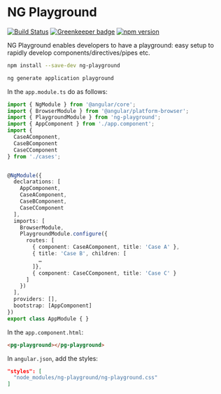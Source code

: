 # NG Playground

[![Build Status](https://travis-ci.org/kevinmerckx/ng-playground.svg?branch=develop)](https://travis-ci.org/kevinmerckx/ng-playground)
[![Greenkeeper badge](https://badges.greenkeeper.io/kevinmerckx/ng-playground.svg)](https://greenkeeper.io/)
[![npm version](https://badge.fury.io/js/ng-playground.svg)](https://badge.fury.io/js/ng-playground)

NG Playground enables developers to have a playground: easy setup to rapidly develop components/directives/pipes etc.

```sh
npm install --save-dev ng-playground
```

```sh
ng generate application playground
```

In the `app.module.ts` do as follows:

```ts
import { NgModule } from '@angular/core';
import { BrowserModule } from '@angular/platform-browser';
import { PlaygroundModule } from 'ng-playground';
import { AppComponent } from './app.component';
import {
  CaseAComponent,
  CaseBComponent
  CaseCComponent
} from './cases';


@NgModule({
  declarations: [
    AppComponent,
    CaseAComponent,
    CaseBComponent,
    CaseCComponent
  ],
  imports: [
    BrowserModule,
    PlaygroundModule.configure({
      routes: [
        { component: CaseAComponent, title: 'Case A' },
        { title: 'Case B', children: [
          …
        ]},
        { component: CaseCComponent, title: 'Case C' }
      ]
    })
  ],
  providers: [],
  bootstrap: [AppComponent]
})
export class AppModule { }
```

In the `app.component.html`:

```html
<pg-playground></pg-playground>
```

In `angular.json`, add the styles:

```json
"styles": [
  "node_modules/ng-playground/ng-playground.css"
]
```
